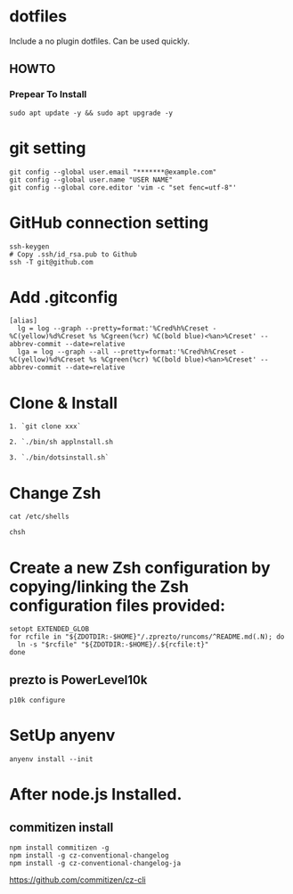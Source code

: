 dotfiles
===============

Include a no plugin dotfiles.
Can be used quickly.

## HOWTO ##

### Prepear To Install
```
sudo apt update -y && sudo apt upgrade -y
```

# git setting
```
git config --global user.email "*******@example.com"
git config --global user.name "USER NAME"
git config --global core.editor 'vim -c "set fenc=utf-8"'  
```


# GitHub connection setting
```
ssh-keygen
# Copy .ssh/id_rsa.pub to Github
ssh -T git@github.com
```

# Add .gitconfig
```
[alias]
  lg = log --graph --pretty=format:'%Cred%h%Creset -%C(yellow)%d%Creset %s %Cgreen(%cr) %C(bold blue)<%an>%Creset' --abbrev-commit --date=relative
  lga = log --graph --all --pretty=format:'%Cred%h%Creset -%C(yellow)%d%Creset %s %Cgreen(%cr) %C(bold blue)<%an>%Creset' --abbrev-commit --date=relative
```

# Clone & Install
```
1. `git clone xxx`

2. `./bin/sh applnstall.sh

3. `./bin/dotsinstall.sh`
```

# Change Zsh
```
cat /etc/shells

chsh
```

# Create a new Zsh configuration by copying/linking the Zsh configuration files provided:
```
setopt EXTENDED_GLOB
for rcfile in "${ZDOTDIR:-$HOME}"/.zprezto/runcoms/^README.md(.N); do
  ln -s "$rcfile" "${ZDOTDIR:-$HOME}/.${rcfile:t}"
done
```

## prezto is PowerLevel10k

`p10k configure`

# SetUp anyenv
```
anyenv install --init
```

# After node.js Installed.
## commitizen install
```
npm install commitizen -g
npm install -g cz-conventional-changelog
npm install -g cz-conventional-changelog-ja
```

https://github.com/commitizen/cz-cli




